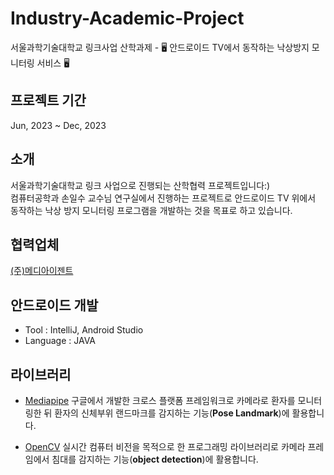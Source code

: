 # Industry-Academic-Project
서울과학기술대학교 링크사업 산학과제 - 🖥️ 안드로이드 TV에서 동작하는 낙상방지 모니터링 서비스 🖥️

## 프로젝트 기간
Jun, 2023 ~ Dec, 2023

## 소개
서울과학기술대학교 링크 사업으로 진행되는 산학협력 프로젝트입니다:) <br>
컴퓨터공학과 손일수 교수님 연구실에서 진행하는 프로젝트로 안드로이드 TV 위에서 동작하는 낙상 방지 모니터링 프로그램을 개발하는 것을 목표로 하고 있습니다.

## 협력업체
[(주)메디아이젠트](https://www.youtube.com/watch?v=oJlCC1DutbA&list=PLW2UjW795-f6xWA2_MUhEVgPauhGl3xIp)

## 안드로이드 개발
* Tool : IntelliJ, Android Studio
* Language : JAVA

## 라이브러리
- [Mediapipe](https://developers.google.com/mediapipe)
구글에서 개발한 크로스 플랫폼 프레임워크로 카메라로 환자를 모니터링한 뒤 환자의 신체부위 랜드마크를 감지하는 기능(**Pose Landmark**)에 활용합니다.

- [OpenCV](https://opencv.org/)
실시간 컴퓨터 비전을 목적으로 한 프로그래밍 라이브러리로 카메라 프레임에서 침대를 감지하는 기능(**object detection**)에 활용합니다.
